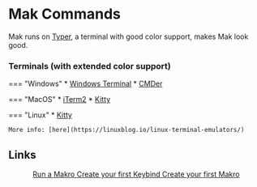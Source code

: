 # Mak Commands

Mak runs on [Typer](https://typer.tiangolo.com), a terminal with good color support, makes Mak look good.

### Terminals (with extended color support)
=== "Windows"
    * [Windows Terminal](https://github.com/microsoft/terminal)
    * [CMDer](https://cmder.app)

=== "MacOS"
    * [iTerm2](https://iterm2.com)
    * [Kitty](https://sw.kovidgoyal.net/kitty/)

=== "Linux"
    * [Kitty](https://sw.kovidgoyal.net/kitty/)

    More info: [here](https://linuxblog.io/linux-terminal-emulators/)

## Links

<div align="center">
    <a href="run" class="custom-button">
        Run a Makro
    </a>
    <a href="keybinds/add" class="custom-button">
        Create your first Keybind
    </a>
    <a href="makros/add" class="custom-button">
        Create your first Makro 
    </a>
</div>
